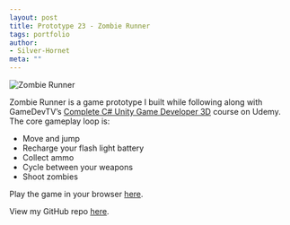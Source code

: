 ```yaml
---
layout: post
title: Prototype 23 - Zombie Runner
tags: portfolio
author:
- Silver-Hornet
meta: ""
---
```


![Zombie Runner]({{site.url}}/zombie-runner.gif)

Zombie Runner is a game prototype I built while following along with GameDevTV’s [Complete C# Unity Game Developer 3D](https://www.udemy.com/course/unitycourse2/) course on Udemy. The core gameplay loop is:

- Move and jump
- Recharge your flash light battery
- Collect ammo
- Cycle between your weapons
- Shoot zombies

Play the game in your browser [here](https://play.unity.com/mg/other/gamedevtv-s-zombie-runner).

View my GitHub repo [here](https://github.com/silver-hornet/gamedevtv-zombie-runner).